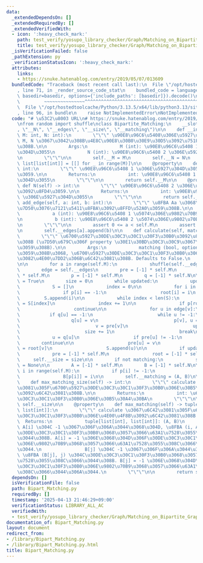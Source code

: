 ```yaml
---
data:
  _extendedDependsOn: []
  _extendedRequiredBy: []
  _extendedVerifiedWith:
  - icon: ':heavy_check_mark:'
    path: test_verify/yosupo_library_checker/Graph/Matching_on_Bipartite_Graph.test.py
    title: test_verify/yosupo_library_checker/Graph/Matching_on_Bipartite_Graph.test.py
  _isVerificationFailed: false
  _pathExtension: py
  _verificationStatusIcon: ':heavy_check_mark:'
  attributes:
    links:
    - https://snuke.hatenablog.com/entry/2019/05/07/013609
  bundledCode: "Traceback (most recent call last):\n  File \"/opt/hostedtoolcache/Python/3.13.5/x64/lib/python3.13/site-packages/onlinejudge_verify/documentation/build.py\"\
    , line 71, in _render_source_code_stat\n    bundled_code = language.bundle(stat.path,\
    \ basedir=basedir, options={'include_paths': [basedir]}).decode()\n          \
    \         ~~~~~~~~~~~~~~~^^^^^^^^^^^^^^^^^^^^^^^^^^^^^^^^^^^^^^^^^^^^^^^^^^^^^^^^^^^^^^^^^^\n\
    \  File \"/opt/hostedtoolcache/Python/3.13.5/x64/lib/python3.13/site-packages/onlinejudge_verify/languages/python.py\"\
    , line 96, in bundle\n    raise NotImplementedError\nNotImplementedError\n"
  code: "# \u53C2\u8003 URL\n# https://snuke.hatenablog.com/entry/2019/05/07/013609\n\
    \nfrom random import shuffle\nclass Bipartite_Matching:\n    __slots__ = (\"__M\"\
    , \"__N\", \"__edges\", \"__size\", \"__matching\")\n\n    def __init__(self,\
    \ M: int, N: int):\n        \"\"\" \u90E8\u96C6\u5408\u306E\u5927\u304D\u3055\u304C\
    \ M, N \u3067\u3042\u308B\u4E8C\u90E8\u30B0\u30E9\u30D5\u3092\u751F\u6210\u3059\
    \u308B.\n\n        Args:\n            M (int): \u90E8\u96C6\u5408 1 \u306E\u5927\
    \u304D\u3055\n            N (int): \u90E8\u96C6\u5408 2 \u306E\u5927\u304D\u3055\
    \n        \"\"\"\n\n        self.__M = M\n        self.__N = N\n        self.__edges:\
    \ list[list[int]] = [[] for _ in range(M)]\n\n    @property\n    def M(self) ->\
    \ int:\n        \"\"\" \u90E8\u96C6\u5408 1 \u306E\u5927\u304D\u3055\u3092\u8FD4\
    \u3059.\n\n        Returns:\n            int: \u90E8\u96C6\u5408 1 \u306E\u5927\
    \u304D\u3055\n        \"\"\"\n\n        return self.__M\n\n    @property\n   \
    \ def N(self) -> int:\n        \"\"\" \u90E8\u96C6\u5408 2 \u306E\u5927\u304D\u3055\
    \u3092\u8FD4\u3059.\n\n        Returns:\n            int: \u90E8\u96C6\u5408 2\
    \ \u306E\u5927\u304D\u3055\n        \"\"\"\n\n        return self.__N\n\n    def\
    \ add_edge(self, a: int, b: int):\n        \"\"\" \u8FBA Aa \u3068\u8FBA Bb \u3092\
    \u7D50\u3076\u7121\u5411\u8FBA\u3092\u8FFD\u52A0\u3059\u308B.\n\n        Args:\n\
    \            a (int): \u90E8\u96C6\u5408 1 \u5074\u306E\u9802\u70B9\u756A\u53F7\
    \n            b (int): \u90E8\u96C6\u5408 2 \u5074\u306E\u9802\u70B9\u756A\u53F7\
    \n        \"\"\"\n\n        assert 0 <= a < self.M\n        assert 0 <= b < self.N\n\
    \n        self.__edges[a].append(b)\n\n    def calculate(self, matching = False):\n\
    \        \"\"\" \u6700\u5927\u30DE\u30C3\u30C1\u30F3\u30B0\u3092\u8A08\u7B97\u3059\
    \u308B (\u7D50\u679C\u306F property \u30E1\u30BD\u30C3\u30C9\u3067\u53C2\u7167\
    \u3059\u308B).\n\n        Args:\n            matching (bool, optional): True \u306B\
    \u3059\u308B\u3068, \u6700\u5927\u30DE\u30C3\u30C1\u30F3\u30B0\u306E\u4E00\u4F8B\
    \u3082\u4E00\u7DD2\u306B\u6C42\u3081\u308B. Defaults to False.\n        \"\"\"\
    \n\n        for a in range(self.M):\n            shuffle(self.__edges[a])\n\n\
    \        edge = self.__edges\n        pre = [-1] * self.M\n        root = [-1]\
    \ * self.M\n        p = [-1] * self.M\n        q = [-1] * self.N\n\n        updated\
    \ = True\n        size = 0\n        while updated:\n            updated = False\n\
    \            S = []\n            index = 0\n\n            for i in range(self.M):\n\
    \                if p[i] == -1:\n                    root[i] = i\n           \
    \         S.append(i)\n\n            while index < len(S):\n                v\
    \ = S[index]\n                index += 1\n\n                if p[root[v]] != -1:\n\
    \                    continue\n\n                for u in edge[v]:\n         \
    \           if q[u] == -1:\n                        while u != -1:\n         \
    \                   q[u] = v\n                            p[v], u = u, p[v]\n\
    \                            v = pre[v]\n                        updated = True\n\
    \                        size += 1\n                        break\n\n        \
    \            u = q[u]\n                    if pre[u] != -1:\n                \
    \        continue\n\n                    pre[u] = v\n                    root[u]\
    \ = root[v]\n                    S.append(u)\n\n            if updated:\n    \
    \            pre = [-1] * self.M\n                root = [-1] * self.M\n\n   \
    \     self.__size = size\n\n        if not matching:\n            self.__matching\
    \ = None\n\n        A = [-1] * self.M\n        B = [-1] * self.N\n\n        for\
    \ i in range(self.M):\n            if p[i] != -1:\n                A[i] = p[i]\n\
    \                B[p[i]] = i\n\n        self.__matching = (A, B)\n\n    @property\n\
    \    def max_matching_size(self) -> int:\n        \"\"\" calculate \u3067\u6C42\
    \u3081\u305F\u6700\u5927\u30DE\u30C3\u30C1\u30F3\u30B0\u306E\u30B5\u30A4\u30BA\
    \u3092\u6C42\u3081\u308B.\n\n        Returns:\n            int: \u6700\u5927\u30DE\
    \u30C3\u30C1\u30F3\u30B0\u306E\u30B5\u30A4\u30BA\n        \"\"\"\n\n        return\
    \ self.__size\n\n    @property\n    def max_matching(self) -> tuple[list[int],\
    \ list[int]]:\n        \"\"\" calculate \u3067\u6C42\u3081\u305F\u6700\u5927\u30DE\
    \u30C3\u30C1\u30F3\u30B0\u306E\u4E00\u4F8B\u3092\u6C42\u3081\u308B.\n\n      \
    \  Returns:\n            tuple[list[int], list[int]]: (A, B)\n               \
    \ A[i] \u304C -1 \u3067\u306F\u306A\u3044\u3068\u304D, \u8FBA (i, A[i]) \u304C\
    \u30DE\u30C3\u30C1\u30F3\u30B0\u3068\u3057\u3066\u63A1\u7528\u3055\u308C\u3066\
    \u3044\u308B. A[i] = -1 \u306E\u3068\u304D\u306F\u30DE\u30C3\u30C1\u30F3\u30B0\
    \u306E\u9802\u70B9\u3068\u3057\u3066\u63A1\u7528\u3055\u308C\u3066\u3044\u306A\
    \u3044.\n                B[j] \u304C -1 \u3067\u306F\u306A\u3044\u3068\u304D,\
    \ \u8FBA (B[j], j) \u304C\u30DE\u30C3\u30C1\u30F3\u30B0\u3068\u3057\u3066\u63A1\
    \u7528\u3055\u308C\u3066\u3044\u308B. B[j] = -1 \u306E\u3068\u304D\u306F\u30DE\
    \u30C3\u30C1\u30F3\u30B0\u306E\u9802\u70B9\u3068\u3057\u3066\u63A1\u7528\u3055\
    \u308C\u3066\u3044\u306A\u3044.\n        \"\"\"\n\n        return self.__matching\n"
  dependsOn: []
  isVerificationFile: false
  path: Bipart_Matching.py
  requiredBy: []
  timestamp: '2025-04-13 21:46:29+09:00'
  verificationStatus: LIBRARY_ALL_AC
  verifiedWith:
  - test_verify/yosupo_library_checker/Graph/Matching_on_Bipartite_Graph.test.py
documentation_of: Bipart_Matching.py
layout: document
redirect_from:
- /library/Bipart_Matching.py
- /library/Bipart_Matching.py.html
title: Bipart_Matching.py
---
```

